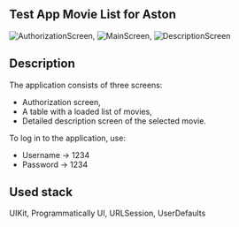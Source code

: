 ##  Test App Movie List for Aston

![AuthorizationScreen](https://github.com/AndreiFerradesign/TestAPPforAston/blob/main/Simulator%20Screenshot%20-%20iPhone%2014%20Pro%20-%202023-07-10%20at%2021.00.01.png),
![MainScreen](https://github.com/AndreiFerradesign/TestAPPforAston/blob/main/Simulator%20Screenshot%20-%20iPhone%2014%20Pro%20-%202023-07-10%20at%2020.59.46.png),
![DescriptionScreen](https://github.com/AndreiFerradesign/TestAPPforAston/blob/main/Simulator%20Screenshot%20-%20iPhone%2014%20Pro%20-%202023-07-10%20at%2020.59.53.png)

## Description

The application consists of three screens:

- Authorization screen,
- A table with a loaded list of movies,
- Detailed description screen of the selected movie.

To log in to the application, use: 

 - Username -> 1234
 - Password -> 1234

## Used stack

UIKit, Programmatically UI, URLSession, UserDefaults
